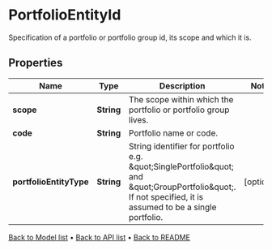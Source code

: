 

# PortfolioEntityId

Specification of a portfolio or portfolio group id, its scope and which it is.

## Properties

| Name | Type | Description | Notes |
|------------ | ------------- | ------------- | -------------|
|**scope** | **String** | The scope within which the portfolio or portfolio group lives. |  |
|**code** | **String** | Portfolio name or code. |  |
|**portfolioEntityType** | **String** | String identifier for portfolio e.g. \&quot;SinglePortfolio\&quot; and \&quot;GroupPortfolio\&quot;. If not specified, it is assumed to be a single portfolio. |  [optional] |



[Back to Model list](../README.md#documentation-for-models) &#8226; [Back to API list](../README.md#documentation-for-api-endpoints) &#8226; [Back to README](../README.md)


